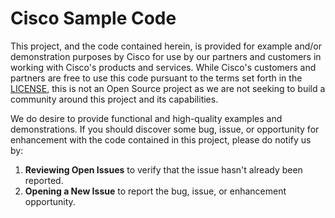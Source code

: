 # Cisco Sample Code

This project, and the code contained herein, is provided for example and/or demonstration purposes by Cisco for use by our partners and customers in working with Cisco's products and services. While Cisco's customers and partners are free to use this code pursuant to the terms set forth in the [LICENSE][LICENSE], this is not an Open Source project as we are not seeking to build a community around this project and its capabilities.


We do desire to provide functional and high-quality examples and demonstrations.  If you should discover some bug, issue, or opportunity for enhancement with the code contained in this project, please do notify us by:

1. **Reviewing Open Issues** to verify that the issue hasn't already been reported.
2. **Opening a New Issue** to report the bug, issue, or enhancement opportunity.

[LICENSE]: ./LICENSE